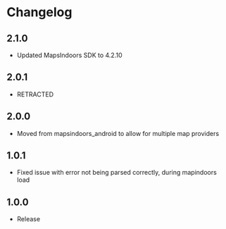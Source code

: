 # Changelog

## 2.1.0

* Updated MapsIndoors SDK to 4.2.10

## 2.0.1

* RETRACTED

## 2.0.0

* Moved from mapsindoors_android to allow for multiple map providers

## 1.0.1

* Fixed issue with error not being parsed correctly, during mapindoors load

## 1.0.0

* Release
